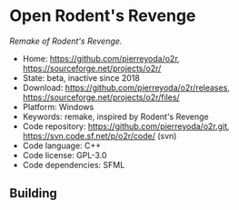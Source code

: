 # Open Rodent's Revenge

_Remake of Rodent's Revenge._

- Home: https://github.com/pierreyoda/o2r, https://sourceforge.net/projects/o2r/
- State: beta, inactive since 2018
- Download: https://github.com/pierreyoda/o2r/releases, https://sourceforge.net/projects/o2r/files/
- Platform: Windows
- Keywords: remake, inspired by Rodent's Revenge
- Code repository: https://github.com/pierreyoda/o2r.git, https://svn.code.sf.net/p/o2r/code/ (svn)
- Code language: C++
- Code license: GPL-3.0
- Code dependencies: SFML

## Building
